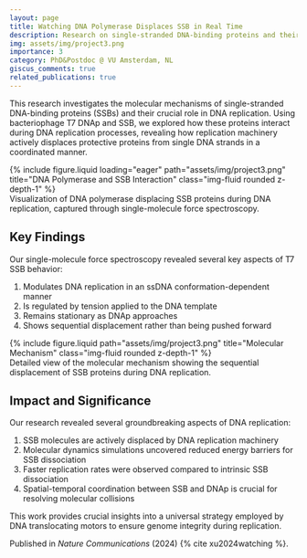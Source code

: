 ```yaml
---
layout: page
title: Watching DNA Polymerase Displaces SSB in Real Time
description: Research on single-stranded DNA-binding proteins and their role in DNA replication
img: assets/img/project3.png
importance: 3
category: PhD&Postdoc @ VU Amsterdam, NL
giscus_comments: true
related_publications: true
---
```


This research investigates the molecular mechanisms of single-stranded DNA-binding proteins (SSBs) and their crucial role in DNA replication. Using bacteriophage T7 DNAp and SSB, we explored how these proteins interact during DNA replication processes, revealing how replication machinery actively displaces protective proteins from single DNA strands in a coordinated manner.

<div class="row">
    <div class="col-sm mt-3 mt-md-0">
        {% include figure.liquid loading="eager" path="assets/img/project3.png" title="DNA Polymerase and SSB Interaction" class="img-fluid rounded z-depth-1" %}
    </div>
</div>
<div class="caption">
    Visualization of DNA polymerase displacing SSB proteins during DNA replication, captured through single-molecule force spectroscopy.
</div>

## Key Findings

Our single-molecule force spectroscopy revealed several key aspects of T7 SSB behavior:

1. Modulates DNA replication in an ssDNA conformation-dependent manner
2. Is regulated by tension applied to the DNA template
3. Remains stationary as DNAp approaches
4. Shows sequential displacement rather than being pushed forward

<div class="row justify-content-sm-center">
    <div class="col-sm-8 mt-3 mt-md-0">
        {% include figure.liquid path="assets/img/project3.png" title="Molecular Mechanism" class="img-fluid rounded z-depth-1" %}
    </div>
</div>
<div class="caption">
    Detailed view of the molecular mechanism showing the sequential displacement of SSB proteins during DNA replication.
</div>

## Impact and Significance

Our research revealed several groundbreaking aspects of DNA replication:

1. SSB molecules are actively displaced by DNA replication machinery
2. Molecular dynamics simulations uncovered reduced energy barriers for SSB dissociation
3. Faster replication rates were observed compared to intrinsic SSB dissociation
4. Spatial-temporal coordination between SSB and DNAp is crucial for resolving molecular collisions

This work provides crucial insights into a universal strategy employed by DNA translocating motors to ensure genome integrity during replication.

Published in _Nature Communications_ (2024) {% cite xu2024watching %}.
